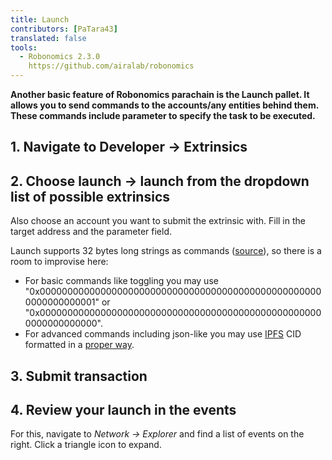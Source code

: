 ```yaml
---
title: Launch
contributors: [PaTara43]
translated: false
tools:   
  - Robonomics 2.3.0
    https://github.com/airalab/robonomics
---
```


**Another basic feature of Robonomics parachain is the Launch pallet. It allows you to send commands to the accounts/any 
entities behind them. These commands include parameter to specify the task to be executed.**

## 1. Navigate to Developer -> Extrinsics

<robo-wiki-picture src="launch/extrinsics.jpg" />

## 2. Choose launch -> launch from the dropdown list of possible extrinsics

Also choose an account you want to submit the extrinsic with. Fill in the target address and the parameter field.

<robo-wiki-picture src="launch/launch.jpg" />

<robo-wiki-note type="note" title="32 bytes">

  Launch supports 32 bytes long strings as commands ([source](https://polkascan.github.io/py-scale-codec/types.html#scalecodec.types.H256)),
  so there is a room to improvise here:
  - For basic commands like toggling you may use "0x0000000000000000000000000000000000000000000000000000000000000001" or
  "0x0000000000000000000000000000000000000000000000000000000000000000".
  - For advanced commands including json-like you may use [IPFS](https://ipfs.tech/) CID formatted in a 
  [proper way](https://multi-agent-io.github.io/robonomics-interface/modules.html#robonomicsinterface.utils.ipfs_qm_hash_to_32_bytes).
  
</robo-wiki-note>

## 3. Submit transaction

<robo-wiki-picture src="launch/submit.jpg" />

## 4. Review your launch in the events

For this, navigate to *Network -> Explorer* and find a list of events on the right. Click a triangle icon to expand.

<robo-wiki-picture src="launch/event.jpg" />
